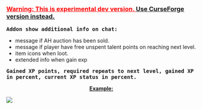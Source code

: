 <h3 style="text-decoration: underline; color: #ff0000;"><strong>Warning: This is experimental dev version. <a href="https://www.curseforge.com/wow/addons/dbgr">Use CurseForge version instead.</a></strong></h3>
<p><span style="font-size: 14px; font-family: 'andale mono', monospace;"><strong>Addon show additional info on chat:</strong></span></p>
<ul>
<li>message if AH auction has been sold.</li>
<li>message if player have free unspent talent points on reaching next level.</li>
<li>item icons when loot.</li>
<li>extended info when gain exp</li>
</ul>
<p><span style="font-size: 14px; font-family: 'andale mono', monospace;"><strong>Gained XP points, required repeats to next level, gained XP in percent, current XP status in percent.</strong></span></p>
<p style="text-align: center;"><span style="text-decoration: underline;"><strong>Example:</strong></span></p>
<img src="https://debuger.eu/wow/debuger_addon_screen-1.png" />